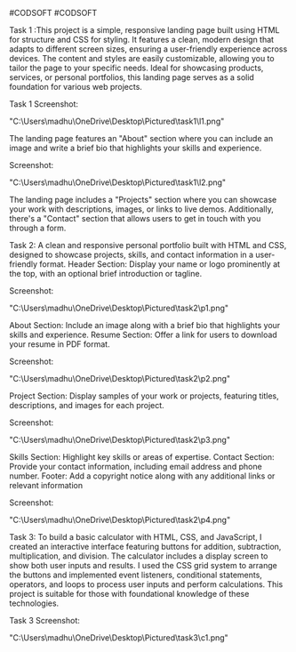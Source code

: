 
#CODSOFT
#CODSOFT

Task 1 :This project is a simple, responsive landing page built using HTML for structure and CSS for styling. It features a clean, modern design that adapts to different screen sizes, ensuring a user-friendly experience across devices. The content and styles are easily customizable, allowing you to tailor the page to your specific needs. Ideal for showcasing products, services, or personal portfolios, this landing page serves as a solid foundation for various web projects.

Task 1 Screenshot:

  "C:\Users\madhu\OneDrive\Desktop\Pictured\task1\l1.png"

The landing page features an "About" section where you can include an image and write a brief bio that highlights your skills and experience. 

Screenshot:

   "C:\Users\madhu\OneDrive\Desktop\Pictured\task1\l2.png"

The landing page includes a "Projects" section where you can showcase your work with descriptions, images, or links to live demos. 
Additionally, there's a "Contact" section that allows users to get in touch with you through a form.



Task 2: A clean and responsive personal portfolio built with HTML and CSS, designed to showcase projects, skills, and contact information in a user-friendly format.
Header Section: Display your name or logo prominently at the top, with an optional brief introduction or tagline.

Screenshot:

 "C:\Users\madhu\OneDrive\Desktop\Pictured\task2\p1.png"

About Section: Include an image along with a brief bio that highlights your skills and experience. 
Resume Section: Offer a link for users to download your resume in PDF format.

Screenshot:

  "C:\Users\madhu\OneDrive\Desktop\Pictured\task2\p2.png"

Project Section: Display samples of your work or projects, featuring titles, descriptions, and images for each project.

Screenshot:

   "C:\Users\madhu\OneDrive\Desktop\Pictured\task2\p3.png"

Skills Section: Highlight key skills or areas of expertise.
Contact Section: Provide your contact information, including email address and phone number. 
Footer: Add a copyright notice along with any additional links or relevant information

Screenshot:

   
 "C:\Users\madhu\OneDrive\Desktop\Pictured\task2\p4.png"



Task 3: To build a basic calculator with HTML, CSS, and JavaScript, I created an interactive interface featuring buttons for addition, subtraction, multiplication, and division. The calculator includes a display screen to show both user inputs and results. I used the CSS grid system to arrange the buttons and implemented event listeners, conditional statements, operators, and loops to process user inputs and perform calculations. This project is suitable for those with foundational knowledge of these technologies.

Task 3 Screenshot:

   "C:\Users\madhu\OneDrive\Desktop\Pictured\task3\c1.png"












